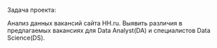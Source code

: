 Задача проекта:

Анализ данных вакансий сайта HH.ru. Выявить различия в предлагаемых вакансиях для Data Analyst(DA) и специалистов Data Science(DS).

